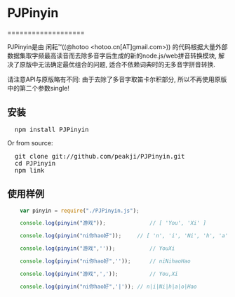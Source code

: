 # PJPinyin
===================

PJPinyin是由 闲耘™((@hotoo <hotoo.cn[AT]gmail.com>)) 的代码根据大量外部数据集取字频最高读音而去除多音字后生成的新的node.js/web拼音转换模块, 解决了原版中无法确定最优组合的问题, 适合不依赖词典时的无多音字拼音转换.

请注意API与原版略有不同: 由于去除了多音字取笛卡尔积部分, 所以不再使用原版中的第二个参数single!


## 安装

<pre>
  npm install PJPinyin
</pre>

Or from source:

<pre>
  git clone git://github.com/peakji/PJPinyin.git
  cd PJPinyin
  npm link
</pre>

## 使用样例

```javascript
	var pinyin = require("./PJPinyin.js");

	console.log(pinyin("游戏"));				// [ 'You', 'Xi' ]

	console.log(pinyin("ni你hao好"));		// [ 'n', 'i', 'Ni', 'h', 'a', 'o', 'Hao' ]

	console.log(pinyin("游戏",''));			// YouXi

	console.log(pinyin("ni你hao好",''));		// niNihaoHao

	console.log(pinyin("游戏",','));			// You,Xi

	console.log(pinyin("ni你hao好",'|'));	// n|i|Ni|h|a|o|Hao
```
